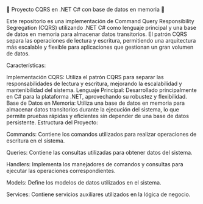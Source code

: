 🚀 Proyecto CQRS en .NET C# con base de datos en memoria 🚀

Este repositorio es una implementación de Command Query Responsibility Segregation (CQRS) utilizando .NET C# como lenguaje principal y una base de datos en memoria para almacenar datos transitorios. El patrón CQRS separa las operaciones de lectura y escritura, permitiendo una arquitectura más escalable y flexible para aplicaciones que gestionan un gran volumen de datos.

Características:

Implementación CQRS: Utiliza el patrón CQRS para separar las responsabilidades de lectura y escritura, mejorando la escalabilidad y mantenibilidad del sistema.
Lenguaje Principal: Desarrollado principalmente en C# para la plataforma .NET, aprovechando su robustez y flexibilidad.
Base de Datos en Memoria: Utiliza una base de datos en memoria para almacenar datos transitorios durante la ejecución del sistema, lo que permite pruebas rápidas y eficientes sin depender de una base de datos persistente.
Estructura del Proyecto:

Commands: Contiene los comandos utilizados para realizar operaciones de escritura en el sistema.

Queries: Contiene las consultas utilizadas para obtener datos del sistema.

Handlers: Implementa los manejadores de comandos y consultas para ejecutar las operaciones correspondientes.

Models: Define los modelos de datos utilizados en el sistema.

Services: Contiene servicios auxiliares utilizados en la lógica de negocio.


